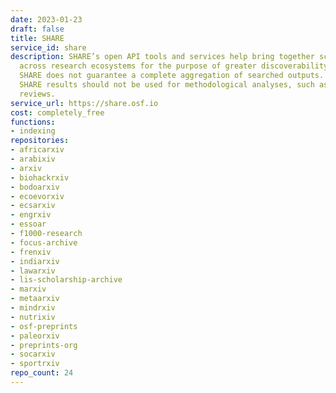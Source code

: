 ```yaml
---
date: 2023-01-23
draft: false
title: SHARE
service_id: share
description: SHARE’s open API tools and services help bring together scholarship distributed
  across research ecosystems for the purpose of greater discoverability. However,
  SHARE does not guarantee a complete aggregation of searched outputs. For this reason,
  SHARE results should not be used for methodological analyses, such as systematic
  reviews.
service_url: https://share.osf.io
cost: completely_free
functions:
- indexing
repositories:
- africarxiv
- arabixiv
- arxiv
- biohackrxiv
- bodoarxiv
- ecoevorxiv
- ecsarxiv
- engrxiv
- essoar
- f1000-research
- focus-archive
- frenxiv
- indiarxiv
- lawarxiv
- lis-scholarship-archive
- marxiv
- metaarxiv
- mindrxiv
- nutrixiv
- osf-preprints
- paleorxiv
- preprints-org
- socarxiv
- sportrxiv
repo_count: 24
---
```



